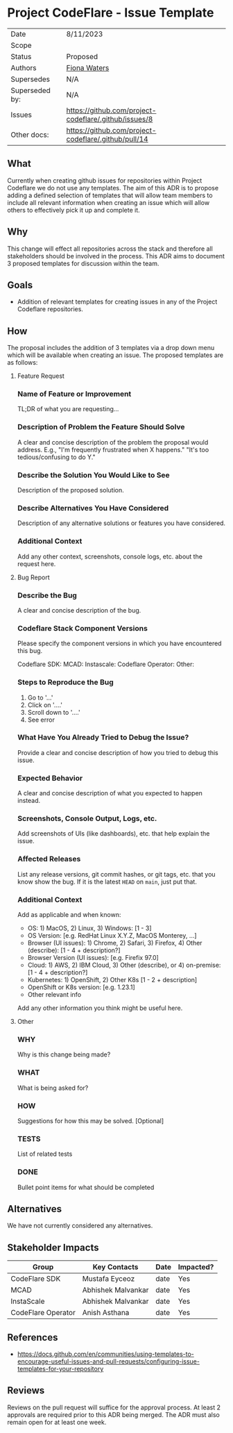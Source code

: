 # Project CodeFlare - Issue Template

|                |                          |
| -------------- | ------------------------ |
| Date           | 8/11/2023                |
| Scope          |                          |
| Status         | Proposed                 |
| Authors        | [Fiona Waters](@Fiona-Waters)   |
| Supersedes     | N/A                      |
| Superseded by: | N/A                      |
| Issues         | https://github.com/project-codeflare/.github/issues/8    |
| Other docs:    | https://github.com/project-codeflare/.github/pull/14     |

## What
Currently when creating github issues for repositories within Project Codeflare we do not use any templates. The aim of this ADR is to propose adding a defined selection of templates that will allow team members to include all relevant information when creating an issue which will allow others to effectively pick it up and complete it.

## Why

This change will effect all repositories across the stack and therefore all stakeholders should be involved in the process. This ADR aims to document 3 proposed templates for discussion within the team.

## Goals

* Addition of relevant templates for creating issues in any of the Project Codeflare repositories.

## How

The proposal includes the addition of 3 templates via a drop down menu which will be available when creating an issue. The proposed templates are as follows:

1. Feature Request

    ### Name of Feature or Improvement

    TL;DR of what you are requesting...

    ### Description of Problem the Feature Should Solve

    A clear and concise description of the problem the proposal would address. E.g., "I'm frequently frustrated when X happens." "It's too tedious/confusing to do Y."

    ### Describe the Solution You Would Like to See

    Description of the proposed solution.

    ### Describe Alternatives You Have Considered

    Description of any alternative solutions or features you have considered.

    ### Additional Context

    Add any other context, screenshots, console logs, etc. about the request here.


2. Bug Report

    ### Describe the Bug

    A clear and concise description of the bug.

    ### Codeflare Stack Component Versions
    Please specify the component versions in which you have encountered this bug.

    Codeflare SDK:
    MCAD:
    Instascale:
    Codeflare Operator:
    Other: 

    ### Steps to Reproduce the Bug

    1. Go to '...'
    2. Click on '....'
    3. Scroll down to '....'
    4. See error

    ### What Have You Already Tried to Debug the Issue?

    Provide a clear and concise description of how you tried to debug this issue.

    ### Expected Behavior

    A clear and concise description of what you expected to happen instead.

    ### Screenshots, Console Output, Logs, etc.

    Add screenshots of UIs (like dashboards), etc. that help explain the issue.

    ### Affected Releases

    List any release versions, git commit hashes, or git tags, etc. that you know show the bug. If it is the latest `HEAD` on `main`, just put that.

    ### Additional Context

    Add as applicable and when known:

    * OS: 1) MacOS, 2) Linux, 3) Windows: [1 - 3]
    * OS Version: [e.g. RedHat Linux X.Y.Z, MacOS Monterey, ...]
    * Browser (UI issues): 1) Chrome, 2) Safari, 3) Firefox, 4) Other (describe):  [1 - 4 + description?]
    * Browser Version (UI issues): [e.g. Firefix 97.0]
    * Cloud: 1) AWS, 2) IBM Cloud, 3) Other (describe), or 4) on-premise: [1 - 4 + description?]
    * Kubernetes: 1) OpenShift, 2) Other K8s [1 - 2 + description]
    * OpenShift or K8s version: [e.g. 1.23.1]
    * Other relevant info

    Add any other information you think might be useful here.


3. Other

    ### WHY
    Why is this change being made?
    ### WHAT
    What is being asked for?
    ### HOW
    Suggestions for how this may be solved. [Optional]
    ### TESTS
    List of related tests
    ### DONE
    Bullet point items for what should be completed


## Alternatives

We have not currently considered any alternatives.

## Stakeholder Impacts

| Group                         | Key Contacts       | Date       | Impacted? |
| ----------------------------- | ----------------   | ---------- | --------- |
| CodeFlare SDK                 | Mustafa Eyceoz     | date       | Yes       |
| MCAD                          | Abhishek Malvankar | date       | Yes       |
| InstaScale                    | Abhishek Malvankar | date       | Yes       |
| CodeFlare Operator            | Anish Asthana      | date       | Yes       |

## References

* https://docs.github.com/en/communities/using-templates-to-encourage-useful-issues-and-pull-requests/configuring-issue-templates-for-your-repository 

## Reviews

Reviews on the pull request will suffice for the approval process. At least 2 approvals are required prior to this ADR being merged. The ADR must also remain open for at least one week.
